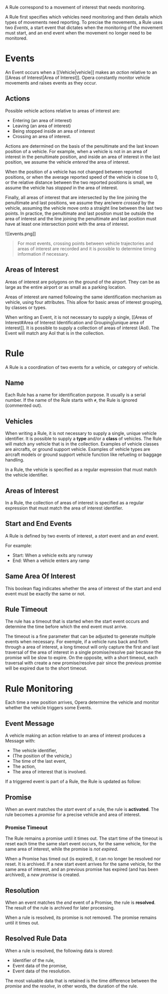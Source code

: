 
A Rule correspond to a movement of interest that needs monitoring.

A Rule first specifies which vehicles need monitoring and then details which types of movements need reporting. To precise the movements, a Rule uses two *Events*, a start event that dictates when the monitoring of the movement must start, and an end event when the movement no longer need to be monitored.

# Events

An Event occurs when a [[Vehicle|vehicle]] makes an *action* relative to an [[Areas of Interest|Area of Interest]].
Opera constantly monitor vehicle movements and raises events as they occur.

## Actions

Possible vehicle actions relative to areas of interest are:

- Entering (an area of interest)
- Leaving (an area of interest)
- Being stopped inside an area of interest
- Crossing an area of interest.

Actions are determined on the basis of the penultimate and the last known position of a vehicle. For example, when a vehicle is not in an area of interest in the penultimate position, and inside an area of interest in the last position, we assume the vehicle *entered* the area of interest.

When the position of a vehicle has not changed between reported positions, or when the average reported speed of the vehicle is close to 0, or the relative distance between the two reported positions is small, we assume the vehicle has *stopped* in the area of interest. 

Finally, all areas of interest that are intersected by the line joining the penultimate and last positions, we assume they are/were *crossed* by the vehicle, assuming the vehicle move onto a straight line between the last two points. In practice, the penultimate and last position must be outside the area of interest and the line joining the penultimate and last position must have at least one intersection point with the area of interest.

![[events.png]]

> For most events, crossing points between vehicle trajectories and areas of interest are recorded and it is possible to determine timing information if necessary.

## Areas of Interest

Areas of interest are polygons on the ground of the airport. They can be as large as the entire airport or as small as a parking location.

Areas of interest are named following the same identification mechanism as vehicle, using four attributes. This allow for basic areas of interest grouping, by classes or types.

When writing an Event, it is not necessary to supply a single, [[Areas of Interest#Area of Interest Identification and Grouping|unique area of interest]]. It is possible to supply a collection of areas of interest (AoI). The Event will match any AoI that is in the collection.

# Rule

A Rule is a coordination of two events for a vehicle, or category of vehicle.

## Name

Each Rule has a name for identification purpose. It usually is a serial number.
If the name of the Rule starts with `#`, the Rule is ignored (commented out).

## Vehicles

When writing a Rule, it is not necessary to supply a single, unique vehicle identifier. It is possible to supply a **type** and/or a **class** of vehicles. The Rule will match any vehicle that is in the collection. Examples of vehicle classes are aircrafts, or ground support vehicle. Examples of vehicle types are aircraft models or ground support vehicle function like refueling or baggage handling.

In a Rule, the vehicle is specified as a regular expression that must match the vehicle identifier.
## Areas of Interest

In a Rule, the collection of areas of interest is specified as a regular expression that must match the area of interest identifier.
## Start and End Events

A Rule is defined by two events of interest, a *start* event and an *end* event.

For example:

- Start: When a vehicle exits any runway
- End: When a vehicle enters any ramp

## Same Area Of Interest

This boolean flag indicates whether the area of interest of the start and end event must be exactly the same or not.

## Rule Timeout

The rule has a timeout that is started when the start event occurs and determine the time before which the end event must arrive.

The timeout is a fine parameter that can be adjusted to generate multiple events when necessary. For exemple, if a vehicle runs back and forth through a area of interest, a long timeout will only capture the first and last traversal of the area of interest in a single promise/resolve pair because the promise will be slow to expire. On the opposite, with a short timeout, each traversal with create a new promise/resolve pair since the previous promise will be expired due to the short timeout.

# Rule Monitoring

Each time a new position arrives, Opera determine the vehicle and monitor whether the vehicle triggers some Events.
## Event Message

A vehicle making an action relative to an area of interest produces a Message with:

- The vehicle identifier,
- (The position of the vehicle,)
- The time of the last event,
- The action,
- The area of interest that is involved.

If a triggered event is part of a Rule, the Rule is updated as follow:
## Promise

When an event matches the *start* event of a rule, the rule is **activated**. The rule becomes a *promise* for a precise vehicle and area of interest.

### Promise Timeout

The Rule remains a promise until it times out. The start time of the timeout is reset each time the same start event occurs, for the same vehicle, for the same area of interest, while the promise is *not expired*.

When a Promise has timed out (is expired), it can no longer be resolved nor reset. It is archived. If a new start event arrives for the same vehicle, for the same area of interest, and an previous promise has expired (and has been archived), a *new promise* is created.
## Resolution

When an event matches the *end* event of a Promise, the rule is **resolved**. The result of the rule is archived for later processing.

When a rule is resolved, its promise is not removed. The promise remains until it times out.

## Resolved Rule Data

When a rule is resolved, the following data is stored:

- Identifier of the rule,
- Event data of the promise,
- Event data of the resolution.

The most valuable data that is retained is the time difference between the *promise* and the *resolve*, in other words, the duration of the rule.

